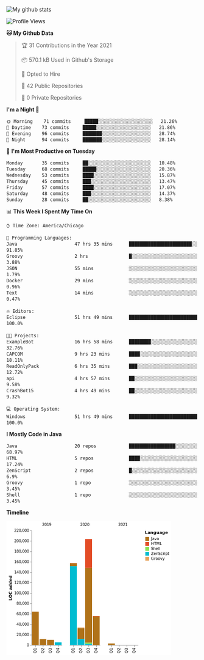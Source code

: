 ![My github stats](https://github-readme-stats.vercel.app/api?username=romvoid95&theme=gruvbox&include_all_commits=true&show_icons=true")

<!--START_SECTION:waka-->
![Profile Views](http://img.shields.io/badge/Profile%20Views-2-blue)

**🐱 My Github Data** 

> 🏆 31 Contributions in the Year 2021
 > 
> 📦 570.1 kB Used in Github's Storage 
 > 
> 💼 Opted to Hire
 > 
> 📜 42 Public Repositories 
 > 
> 🔑 0 Private Repositories  
 > 
**I'm a Night 🦉** 

```text
🌞 Morning    71 commits     █████░░░░░░░░░░░░░░░░░░░░   21.26% 
🌆 Daytime    73 commits     █████░░░░░░░░░░░░░░░░░░░░   21.86% 
🌃 Evening    96 commits     ███████░░░░░░░░░░░░░░░░░░   28.74% 
🌙 Night      94 commits     ███████░░░░░░░░░░░░░░░░░░   28.14%

```
📅 **I'm Most Productive on Tuesday** 

```text
Monday       35 commits     ██░░░░░░░░░░░░░░░░░░░░░░░   10.48% 
Tuesday      68 commits     █████░░░░░░░░░░░░░░░░░░░░   20.36% 
Wednesday    53 commits     ████░░░░░░░░░░░░░░░░░░░░░   15.87% 
Thursday     45 commits     ███░░░░░░░░░░░░░░░░░░░░░░   13.47% 
Friday       57 commits     ████░░░░░░░░░░░░░░░░░░░░░   17.07% 
Saturday     48 commits     ███░░░░░░░░░░░░░░░░░░░░░░   14.37% 
Sunday       28 commits     ██░░░░░░░░░░░░░░░░░░░░░░░   8.38%

```


📊 **This Week I Spent My Time On** 

```text
⌚︎ Time Zone: America/Chicago

💬 Programming Languages: 
Java                     47 hrs 35 mins      ███████████████████████░░   91.85% 
Groovy                   2 hrs               █░░░░░░░░░░░░░░░░░░░░░░░░   3.88% 
JSON                     55 mins             ░░░░░░░░░░░░░░░░░░░░░░░░░   1.79% 
Docker                   29 mins             ░░░░░░░░░░░░░░░░░░░░░░░░░   0.96% 
Text                     14 mins             ░░░░░░░░░░░░░░░░░░░░░░░░░   0.47%

🔥 Editors: 
Eclipse                  51 hrs 49 mins      █████████████████████████   100.0%

🐱‍💻 Projects: 
ExampleBot               16 hrs 58 mins      ████████░░░░░░░░░░░░░░░░░   32.76% 
CAPCOM                   9 hrs 23 mins       ████░░░░░░░░░░░░░░░░░░░░░   18.11% 
ReadOnlyPack             6 hrs 35 mins       ███░░░░░░░░░░░░░░░░░░░░░░   12.72% 
api                      4 hrs 57 mins       ██░░░░░░░░░░░░░░░░░░░░░░░   9.58% 
CrashBot15               4 hrs 49 mins       ██░░░░░░░░░░░░░░░░░░░░░░░   9.32%

💻 Operating System: 
Windows                  51 hrs 49 mins      █████████████████████████   100.0%

```

**I Mostly Code in Java** 

```text
Java                     20 repos            █████████████████░░░░░░░░   68.97% 
HTML                     5 repos             ████░░░░░░░░░░░░░░░░░░░░░   17.24% 
ZenScript                2 repos             █░░░░░░░░░░░░░░░░░░░░░░░░   6.9% 
Groovy                   1 repo              ░░░░░░░░░░░░░░░░░░░░░░░░░   3.45% 
Shell                    1 repo              ░░░░░░░░░░░░░░░░░░░░░░░░░   3.45%

```


**Timeline**

![Chart not found](https://raw.githubusercontent.com/ROMVoid95/ROMVoid95/master/charts/bar_graph.png) 


<!--END_SECTION:waka-->
